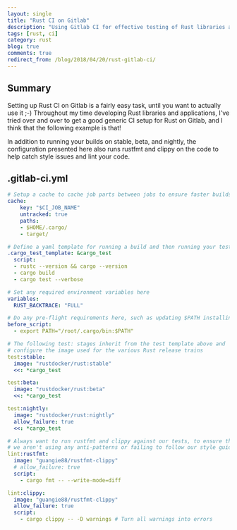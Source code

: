 ```yaml
---
layout: single
title: "Rust CI on Gitlab"
description: "Using Gitlab CI for effective testing of Rust libraries and binaries"
tags: [rust, ci]
category: rust
blog: true
comments: true
redirect_from: /blog/2018/04/20/rust-gitlab-ci/
---
```


## Summary

Setting up Rust CI on Gitlab is a fairly easy task, until you want to actually use it ;-) Throughout my time developing Rust libraries and applications, I've tried over and over to get a good generic CI setup for Rust on Gitlab, and I think that the following example is that!

In addition to running your builds on stable, beta, and nightly, the configuration presented here also runs rustfmt and clippy on the code to help catch style issues and lint your code.

## .gitlab-ci.yml

```yaml
# Setup a cache to cache job parts between jobs to ensure faster builds
cache:
    key: "$CI_JOB_NAME"
    untracked: true
    paths:
    - $HOME/.cargo/
    - target/

# Define a yaml template for running a build and then running your tests
.cargo_test_template: &cargo_test
  script:
  - rustc --version && cargo --version
  - cargo build
  - cargo test --verbose

# Set any required environment variables here
variables:
  RUST_BACKTRACE: "FULL"

# Do any pre-flight requirements here, such as updating $PATH installing dependencies
before_script:
  - export PATH="/root/.cargo/bin:$PATH"

# The following test: stages inherit from the test template above and
# configure the image used for the various Rust release trains
test:stable:
  image: "rustdocker/rust:stable"
  <<: *cargo_test

test:beta:
  image: "rustdocker/rust:beta"
  <<: *cargo_test

test:nightly:
  image: "rustdocker/rust:nightly"
  allow_failure: true
  <<: *cargo_test

# Always want to run rustfmt and clippy against our tests, to ensure that
# we aren't using any anti-patterns or failing to follow our style guide
lint:rustfmt:
  image: "guangie88/rustfmt-clippy"
  # allow_failure: true
  script:
    - cargo fmt -- --write-mode=diff

lint:clippy:
  image: "guangie88/rustfmt-clippy"
  allow_failure: true
  script:
    - cargo clippy -- -D warnings # Turn all warnings into errors
```